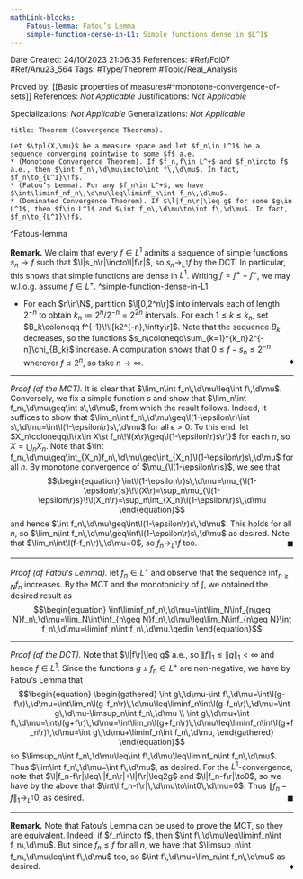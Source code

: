 ```yaml
---
mathLink-blocks:
    Fatous-lemma: Fatou’s Lemma
    simple-function-dense-in-L1: Simple functions dense in $L^1$
---
```


<div class="topSpace"></div>

Date Created: 24/10/2023 21:06:35
References: #Ref/Fol07 #Ref/Anu23_564
Tags: #Type/Theorem #Topic/Real_Analysis

Proved by: [[Basic properties of measures#^monotone-convergence-of-sets]]
References: <i>Not Applicable</i>
Justifications: <i>Not Applicable</i>

Specializations: <i>Not Applicable</i>
Generalizations: <i>Not Applicable</i>

``` ad-Theorem
title: Theorem (Convergence Theorems).

Let $\tpl{X,\mu}$ be a measure space and let $f_n\in L^1$ be a sequence converging pointwise to some $f$ a.e.
* (Monotone Convergence Theorem). If $f_n,f\in L^+$ and $f_n\incto f$ a.e., then $\int f_n\,\d\mu\incto\int f\,\d\mu$. In fact, $f_n\to_{L^1}\!f$.
* (Fatou’s Lemma). For any $f_n\in L^+$, we have $\int\liminf_nf_n\,\d\mu\leq\liminf_n\int f_n\,\d\mu$.
* (Dominated Convergence Theorem). If $\l|f_n\r|\leq g$ for some $g\in L^1$, then $f\in L^1$ and $\int f_n\,\d\mu\to\int f\,\d\mu$. In fact, $f_n\to_{L^1}\!f$.

```
^Fatous-lemma

<b>Remark.</b> We claim that every $f\in L^1$ admits a sequence of simple functions $s_n\to f$ such that $\l|s_n\r|\incto\l|f\r|$, so $s_n\to_{L^1}\!f$ by the DCT. In particular, this shows that simple functions are dense in $L^1$. Writing $f=f^+-f^-$, we may w.l.o.g. assume $f\in L^+$. ^simple-function-dense-in-L1
* For each $n\in\N$, partition $\l[0,2^n\r]$ into intervals each of length $2^{-n}$ to obtain $k_n\coloneqq2^n/2^{-n}=2^{2n}$ intervals. For each $1\leq k\leq k_n$, set $B_k\coloneqq f^{-1}\!\l[k2^{-n},\infty\r]$. Note that the sequence $B_k$ decreases, so the functions $s_n\coloneqq\sum_{k=1}^{k_n}2^{-n}\chi_{B_k}$ increase. A computation shows that $0\leq f-s_n\leq2^{-n}$ wherever $f\leq2^n$, so take $n\to\infty$.<span style="float:right;">$\blacklozenge$</span>

---

<i>Proof (of the MCT).</i> It is clear that $\lim_n\int f_n\,\d\mu\leq\int f\,\d\mu$. Conversely, we fix a simple function $s$ and show that $\lim_n\int f_n\,\d\mu\geq\int s\,\d\mu$, from which the result follows. Indeed, it suffices to show that $\lim_n\int f_n\,\d\mu\geq\l(1-\epsilon\r)\int s\,\d\mu=\int\l(1-\epsilon\r)s\,\d\mu$ for all $\epsilon>0$. To this end, let $X_n\coloneqq\l\{x\in X\st f_n\!\l(x\r)\geq\l(1-\epsilon\r)s\r\}$ for each $n$, so $X=\bigcup_nX_n$. Note that $\int f_n\,\d\mu\geq\int_{X_n}f_n\,\d\mu\geq\int_{X_n}\l(1-\epsilon\r)s\,\d\mu$ for all $n$. By monotone convergence of $\mu_{\l(1-\epsilon\r)s}$, we see that
$$\begin{equation}
    \int\l(1-\epsilon\r)s\,\d\mu=\mu_{\l(1-\epsilon\r)s}\!\l(X\r)=\sup_n\mu_{\l(1-\epsilon\r)s}\!\l(X_n\r)=\sup_n\int_{X_n}\l(1-\epsilon\r)s\,\d\mu
\end{equation}$$
and hence $\int f_n\,\d\mu\geq\int\l(1-\epsilon\r)s\,\d\mu$. This holds for all $n$, so $\lim_n\int f_n\,\d\mu\geq\int\l(1-\epsilon\r)s\,\d\mu$ as desired. Note that $\lim_n\int\l(f-f_n\r)\,\d\mu=0$, so $f_n\to_{L^1}\!f$ too.<span style="float:right;">$\blacksquare$</span>

---

<i>Proof (of Fatou’s Lemma).</i> let $f_n\in L^+$ and observe that the sequence $\inf_{n\geq N}f_n$ increases. By the MCT and the monotonicity of $\int$, we obtained the desired result as
$$\begin{equation}
    \int\liminf_nf_n\,\d\mu=\int\lim_N\inf_{n\geq N}f_n\,\d\mu=\lim_N\int\inf_{n\geq N}f_n\,\d\mu\leq\lim_N\inf_{n\geq N}\int f_n\,\d\mu=\liminf_n\int f_n\,\d\mu.\qedin
\end{equation}$$

---

<i>Proof (of the DCT).</i> Note that $\l|f\r|\leq g$ a.e., so $\|f\|_1\leq\|g\|_1<\infty$ and hence $f\in L^1$. Since the functions $g\pm f_n\in L^+$ are non-negative, we have by Fatou’s Lemma that
$$\begin{equation}
    \begin{gathered}
        \int g\,\d\mu-\int f\,\d\mu=\int\l(g-f\r)\,\d\mu=\int\lim_n\l(g-f_n\r)\,\d\mu\leq\liminf_n\int\l(g-f_n\r)\,\d\mu=\int g\,\d\mu-\limsup_n\int f_n\,\d\mu \\
        \int g\,\d\mu+\int f\,\d\mu=\int\l(g+f\r)\,\d\mu=\int\lim_n\l(g+f_n\r)\,\d\mu\leq\liminf_n\int\l(g+f_n\r)\,\d\mu=\int g\,\d\mu+\liminf_n\int f_n\,\d\mu,
    \end{gathered}
\end{equation}$$
so $\limsup_n\int f_n\,\d\mu\leq\int f\,\d\mu\leq\liminf_n\int f_n\,\d\mu$. Thus $\lim\int f_n\,\d\mu=\int f\,\d\mu$, as desired. For the $L^1$-convergence, note that $\l|f_n-f\r|\leq\l|f_n\r|+\l|f\r|\leq2g$ and $\l|f_n-f\r|\to0$, so we have by the above that $\int\l|f_n-f\r|\,\d\mu\to\int0\,\d\mu=0$. Thus $\|f_n-f\|_1\to_{L^1}\!0$, as desired.<span style="float:right;">$\blacksquare$</span>

---

<b>Remark.</b> Note that Fatou’s Lemma can be used to prove the MCT, so they are equivalent. Indeed, if $f_n\incto f$, then $\int f\,\d\mu\leq\liminf_n\int f_n\,\d\mu$. But since $f_n\leq f$ for all $n$, we have that $\limsup_n\int f_n\,\d\mu\leq\int f\,\d\mu$ too, so $\int f\,\d\mu=\lim_n\int f_n\,\d\mu$ as desired.<span style="float:right;">$\blacklozenge$</span>
